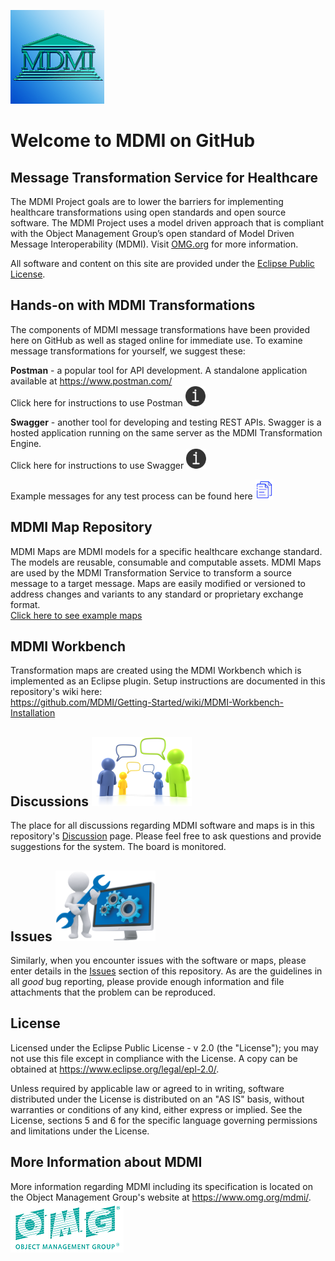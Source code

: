 ![MDMI](/files/images/MDMI_Logo.png)
# Welcome to MDMI on GitHub
## Message Transformation Service for Healthcare
The MDMI Project goals are to lower the barriers for implementing healthcare transformations using open standards and open source software. The MDMI Project uses a model driven approach that is compliant with the Object Management Group’s open standard of Model Driven Message Interoperability (MDMI). Visit [OMG.org](https://www.omg.org/spec/MDMI/1.0) for more information.

All software and content on this site are provided under the [Eclipse Public License](/files/Eclipse%20Public%20License%20-%20v%202.0.pdf).

## Hands-on with MDMI Transformations
The components of MDMI message transformations have been provided here on GitHub as well as staged online for immediate use. To examine message transformations for yourself, we suggest these:

**Postman** - a popular tool for API development. A standalone application available at https://www.postman.com/  
Click here for instructions to use Postman [![Postman Instructions](files/images/instructions-i.png)](https://github.com/MDMI/Getting-Started/wiki/MDMI-Message-Transformations-Using-Postman)

**Swagger** - another tool for developing and testing REST APIs. Swagger is a hosted application running on the same server as the MDMI Transformation Engine.  
Click here for instructions to use Swagger [![Swagger Instructions](files/images/instructions-i.png)](https://github.com/MDMI/Getting-Started/wiki/MDMI-Message-Transformations-Using-Swagger)

<!--
3. cURL - a command line tool for transferring data using various network protocols. It is included in many Linux distributions and is available at https://curl.se/
-->
Example messages for any test process can be found here [![Example Messages](files/images/files.png)](https://github.com/MDMI/Getting-Started/tree/main/files/messages)

<!--
The MDMI Transformation Service is provided as a Docker image that can be downloaded for local use. However, a copy is hosted so that you may use the service without setting up the Docker infrastructure. The hosted copy is referenced below.

### Docker Implementation
(Skip this step if using the hosted instance of the MDMI Transformation Service.)

When running locally, download and run the MDMI Docker image using the commands:

`docker pull mdmiservices/transformation`  

Then:

`docker run --name cda2fhir -d -p 5000:8080 mdmiservices/transformation`
-->
<!--
### Swagger API
An online Swagger implementation is available allowing you to see the structure of the API. Instructions for its use are [here](
https://github.com/MDMI/Getting-Started/wiki/MDMI-Message-Transformations-Using-Swagger). You can go directly to the site at this URL:  
http://ec2-18-117-181-57.us-east-2.compute.amazonaws.com:8080/swagger-ui/index.html?url=/v3/api-docs&validatorUrl=  

When running locally, a Swagger implementation is accessed at http://localhost:5000/swagger-ui/index.html?url=/v3/api-docs&validatorUrl=#/mdmi-engine/transformation
-->
## MDMI Map Repository
MDMI Maps are MDMI models for a specific healthcare exchange standard. The models are reusable, consumable and computable assets. MDMI Maps are used by the MDMI Transformation Service to transform a source message to a target message. Maps are easily modified or versioned to address changes and variants to any standard or proprietary exchange format.  
[Click here to see example maps](https://github.com/MDMI/Getting-Started/tree/main/Maps)

## MDMI Workbench
Transformation maps are created using the MDMI Workbench which is implemented as an Eclipse plugin. Setup instructions are documented in this repository's wiki here:  
https://github.com/MDMI/Getting-Started/wiki/MDMI-Workbench-Installation

## Discussions ![Discussions](/files/images/discuss3-160.png)
The place for all discussions regarding MDMI software and maps is in this repository's [Discussion](https://github.com/MDMI/Getting-Started/discussions) page. Please feel free to ask questions and provide suggestions for the system. The board is monitored.

## Issues ![Issues](/files/images/issues160.png)
Similarly, when you encounter issues with the software or maps, please enter details in the [Issues](https://github.com/MDMI/Getting-Started/issues) section of this repository. As are the guidelines in all _good_ bug reporting, please provide enough information and file attachments that the problem can be reproduced.

## License ##
Licensed under the Eclipse Public License - v 2.0 (the "License"); you may not use this file except in compliance with the License. A copy can be obtained at https://www.eclipse.org/legal/epl-2.0/.

Unless required by applicable law or agreed to in writing, software distributed under the License is distributed on an "AS IS" basis, without warranties or conditions of any kind, either express or implied. See the License, sections 5 and 6 for the specific language governing permissions and limitations under the License.
 
## More Information about MDMI
More information regarding MDMI including its specification is located on the Object Management Group's website at https://www.omg.org/mdmi/.  
![OMG](/files/images/OMG_Logo.png)
